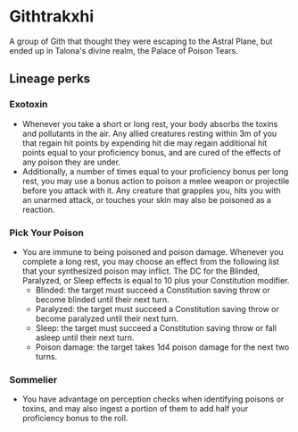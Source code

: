 # Githtrakxhi
A group of Gith that thought they were escaping to the Astral Plane, but ended up in Talona's divine realm, the Palace of Poison Tears.

## Lineage perks
### Exotoxin
 - Whenever you take a short or long rest, your body absorbs the toxins and pollutants in the air. Any allied creatures resting within 3m of you that regain hit points by expending hit die may regain additional hit points equal to your proficiency bonus, and are cured of the effects of any poison they are under.
 - Additionally, a number of times equal to your proficiency bonus per long rest, you may use a bonus action to poison a melee weapon or projectile before you attack with it. Any creature that grapples you, hits you with an unarmed attack, or touches your skin may also be poisoned as a reaction.

### Pick Your Poison
 - You are immune to being poisoned and poison damage. Whenever you complete a long rest, you may choose an effect from the following list that your synthesized poison may inflict. The DC for the Blinded, Paralyzed, or Sleep effects is equal to 10 plus your Constitution modifier.
    - Blinded: the target must succeed a Constitution saving throw or become blinded until their next turn.
    - Paralyzed: the target must succeed a Constitution saving throw or become paralyzed until their next turn.
    - Sleep: the target must succeed a Constitution saving throw or fall asleep until their next turn.
    - Poison damage: the target takes 1d4 poison damage for the next two turns.

### Sommelier
 - You have advantage on perception checks when identifying poisons or toxins, and may also ingest a portion of them to add half your proficiency bonus to the roll.